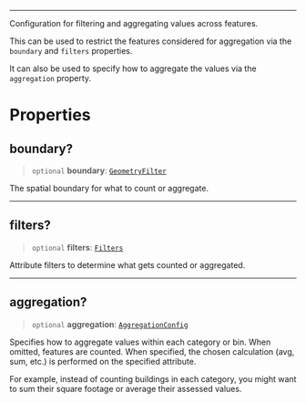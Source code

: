 ***

Configuration for filtering and aggregating values across features.

This can be used to restrict the features considered for aggregation via the `boundary`
and `filters` properties.

It can also be used to specify how to aggregate the values via the `aggregation` property.

# Properties

## boundary?

> `optional` **boundary**: [`GeometryFilter`](GeometryFilter.md)

The spatial boundary for what to count or aggregate.

***

## filters?

> `optional` **filters**: [`Filters`](Filters.md)

Attribute filters to determine what gets counted or aggregated.

***

## aggregation?

> `optional` **aggregation**: [`AggregationConfig`](AggregationConfig.md)

Specifies how to aggregate values within each category or bin. When omitted,
features are counted. When specified, the chosen calculation (avg, sum, etc.)
is performed on the specified attribute.

For example, instead of counting buildings in each category, you might want
to sum their square footage or average their assessed values.
